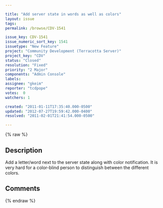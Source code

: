 ```yaml
---

title: "Add server state in words as well as colors"
layout: issue
tags: 
permalink: /browse/CDV-1541

issue_key: CDV-1541
issue_numeric_sort_key: 1541
issuetype: "New Feature"
project: "Community Development (Terracotta Server)"
project_key: "CDV"
status: "Closed"
resolution: "Fixed"
priority: "2 Major"
components: "Admin Console"
labels: 
assignee: "gkeim"
reporter: "tcdpope"
votes:  0
watchers: 1

created: "2011-01-11T17:35:40.000-0500"
updated: "2012-07-27T19:59:42.000-0400"
resolved: "2011-02-01T21:41:54.000-0500"

---
```




{% raw %}



## Description

<div markdown="1" class="description">

Add a letter/word next to the server state along with color notification. It is very hard for a color-blind person to distinguish between the different colors.

</div>

## Comments



{% endraw %}
